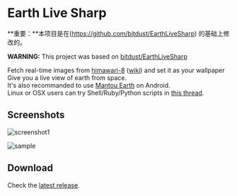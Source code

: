 Earth Live Sharp
===


**重要：**本项目是在(https://github.com/bitdust/EarthLiveSharp) 的基础上修改的。  

**WARNING:** This project was based on [bitdust/EarthLiveSharp](https://github.com/bitdust/EarthLiveSharp)  

Fetch real-time images from [himawari-8](http://himawari8.nict.go.jp/)  ([wiki](https://en.wikipedia.org/wiki/Himawari_8))  and set it as your wallpaper  
Give you a live view of earth from space.  
It's also recommanded to use [Mantou Earth](https://github.com/oxoooo/earth) on Android.  
Linux or OSX users can try Shell/Ruby/Python scripts in [this thread](https://www.v2ex.com/t/241563).
## Screenshots
![screenshot1](https://cloud.githubusercontent.com/assets/6072743/17474278/b7e1bf20-5d87-11e6-82c9-fc1b528b042d.png)

![sample](https://github.com/arckalsun/EarthLiveWallpaper/EarthLiveSharp/QQ截图20161025144104.png) 
## Download
Check the [latest release](https://github.com/arckalsun/EarthLiveWallpaper/releases).
